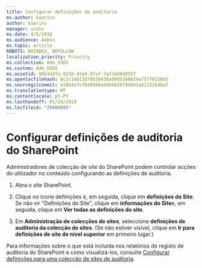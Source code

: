 ```yaml
---
title: Configurar definições de auditoria
ms.author: kaarins
author: kaarins
manager: scotv
ms.date: 4/5/2018
ms.audience: Admin
ms.topic: article
ROBOTS: NOINDEX, NOFOLLOW
localization_priority: Priority
ms.collection: Adm_O365
ms.custom: Adm_O365
ms.assetid: 98b3d4fa-9210-43e8-9faf-7af3dd9d8557
ms.openlocfilehash: 0c2c14813df6b50426a9985166014a757f0228d3
ms.sourcegitcommit: e2864efcfb493b6e46b662b746661a61232bdba7
ms.translationtype: MT
ms.contentlocale: pt-PT
ms.lasthandoff: 01/24/2019
ms.locfileid: "29484695"
---
```

# <a name="configure-sharepoint-audit-settings"></a>Configurar definições de auditoria do SharePoint

Administradores de colecção de site do SharePoint podem controlar acções do utilizador no conteúdo configurando as definições de auditoria.
  
1. Abra o site SharePoint.
    
2. Clique no ícone definições e, em seguida, clique em **definições do Site**. Se não vir "Definições do Site", clique em **informações do Site**e, em seguida, clique em **Ver todas as definições do site**.
    
3. Em **Administração de colecções de sites**, seleccione **definições de auditoria da colecção de sites**. (Se não estiver visível, clique em **Ir para definições de site de nível superior** em primeiro lugar.) 
    
Para informações sobre o que está incluída nos relatórios de registo de auditoria do SharePoint e como visualizá-los, consulte [Configurar definições para uma colecção de sites de auditoria](https://go.microsoft.com/fwlink/?linkid=404050).
  

